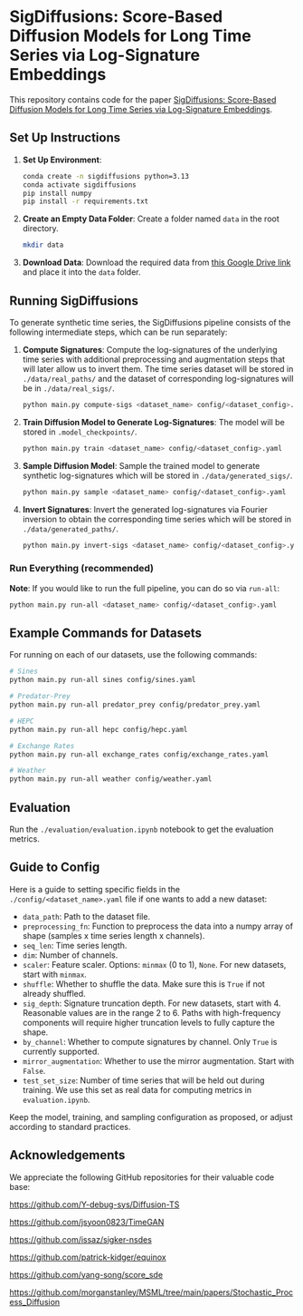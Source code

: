 # SigDiffusions: Score-Based Diffusion Models for Long Time Series via Log-Signature Embeddings

This repository contains code for the paper [SigDiffusions: Score-Based Diffusion Models for Long Time Series via Log-Signature Embeddings](https://arxiv.org/abs/2406.10354).

## Set Up Instructions

1. **Set Up Environment**:

   ```sh
   conda create -n sigdiffusions python=3.13
   conda activate sigdiffusions
   pip install numpy
   pip install -r requirements.txt
   ```

2. **Create an Empty Data Folder**: Create a folder named `data` in the root directory.

   ```sh
   mkdir data
   ```

3. **Download Data**: Download the required data from [this Google Drive link](https://drive.google.com/drive/folders/1VczlFKk5ckU5YNqNi9q9wbJBnKMuxiu6) and place it into the `data` folder.

## Running SigDiffusions

To generate synthetic time series, the SigDiffusions pipeline consists of the following intermediate steps, which can be run separately:

1. **Compute Signatures**: Compute the log-signatures of the underlying time series with additional preprocessing and augmentation steps that will later allow us to invert them. The time series dataset will be stored in `./data/real_paths/` and the dataset of corresponding log-signatures will be in `./data/real_sigs/`.

   ```sh
   python main.py compute-sigs <dataset_name> config/<dataset_config>.yaml
   ```

2. **Train Diffusion Model to Generate Log-Signatures**: The model will be stored in `.model_checkpoints/`.

   ```sh
   python main.py train <dataset_name> config/<dataset_config>.yaml
   ```

3. **Sample Diffusion Model**: Sample the trained model to generate synthetic log-signatures which will be stored in `./data/generated_sigs/`.

   ```sh
   python main.py sample <dataset_name> config/<dataset_config>.yaml
   ```

4. **Invert Signatures**: Invert the generated log-signatures via Fourier inversion to obtain the corresponding time series which will be stored in `./data/generated_paths/`.

   ```sh
   python main.py invert-sigs <dataset_name> config/<dataset_config>.yaml
   ```

### Run Everything (recommended)

**Note**: If you would like to run the full pipeline, you can do so via `run-all`:

```sh
python main.py run-all <dataset_name> config/<dataset_config>.yaml
```

## Example Commands for Datasets

For running on each of our datasets, use the following commands:

```sh
# Sines
python main.py run-all sines config/sines.yaml

# Predator-Prey
python main.py run-all predator_prey config/predator_prey.yaml

# HEPC
python main.py run-all hepc config/hepc.yaml

# Exchange Rates
python main.py run-all exchange_rates config/exchange_rates.yaml

# Weather
python main.py run-all weather config/weather.yaml
```

## Evaluation

Run the `./evaluation/evaluation.ipynb` notebook to get the evaluation metrics.

## Guide to Config

Here is a guide to setting specific fields in the `./config/<dataset_name>.yaml` file if one wants to add a new dataset:

- `data_path`: Path to the dataset file.
- `preprocessing_fn`: Function to preprocess the data into a numpy array of shape (samples x time series length x channels).
- `seq_len`: Time series length.
- `dim`: Number of channels.
- `scaler`: Feature scaler. Options: `minmax` (0 to 1), `None`. For new datasets, start with `minmax`.
- `shuffle`: Whether to shuffle the data. Make sure this is `True` if not already shuffled.
- `sig_depth`: Signature truncation depth. For new datasets, start with 4. Reasonable values are in the range 2 to 6. Paths with high-frequency components will require higher truncation levels to fully capture the shape.
- `by_channel`: Whether to compute signatures by channel. Only `True` is currently supported.
- `mirror_augmentation`: Whether to use the mirror augmentation. Start with `False`.
- `test_set_size`: Number of time series that will be held out during training. We use this set as real data for computing metrics in `evaluation.ipynb`.

Keep the model, training, and sampling configuration as proposed, or adjust according to standard practices.

## Acknowledgements

We appreciate the following GitHub repositories for their valuable code base:

https://github.com/Y-debug-sys/Diffusion-TS

https://github.com/jsyoon0823/TimeGAN

https://github.com/issaz/sigker-nsdes

https://github.com/patrick-kidger/equinox

https://github.com/yang-song/score_sde

https://github.com/morganstanley/MSML/tree/main/papers/Stochastic_Process_Diffusion
